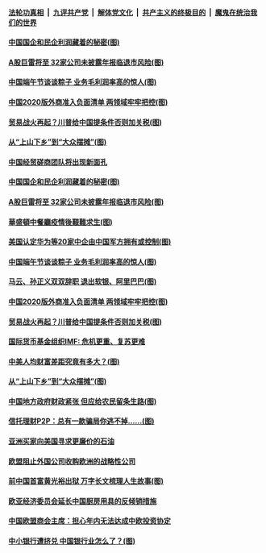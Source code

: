 

####  [法轮功真相](../../../../basic/blob/master/README.md?t=06261631) &nbsp;|&nbsp; [九评共产党](../../../../9ping.md/blob/master/README.md?t=06261631) &nbsp;|&nbsp; [解体党文化](../../../../jtdwh.md/blob/master/README.md?t=06261631)  &nbsp;|&nbsp; [共产主义的终极目的](../../../../gczydzjmd.md/blob/master/README.md?t=06261631) &nbsp;|&nbsp; [魔鬼在统治我们的世界](../../../../mgztzwmdsj.md/blob/master/README.md?t=06261631) 

#### [中国国企和民企利润藏着的秘密(图)](../pages/p5/937711.md?t=06261631) 

#### [A股巨雷将至 32家公司未披露年报临退市风险(图)](../pages/p5/937727.md?t=06261631) 

#### [中国端午节谈谈粽子 业务毛利润率高的惊人(图)](../pages/p5/937695.md?t=06261631) 

#### [中国2020版外商准入负面清单 两领域牢牢把控(图)](../pages/p5/937687.md?t=06261631) 

#### [贸易战火再起？川普给中国提条件否则加关税(图)](../pages/p5/937682.md?t=06261631) 

#### [从“上山下乡”到“大众摆摊”(图)](../pages/p5/937620.md?t=06261631) 

#### [中国经贸磋商团队将出现新面孔](../pages/p5/937736.md?t=06261631) 

#### [中国国企和民企利润藏着的秘密(图)](../pages/p5/937711.md?t=06261631) 

#### [A股巨雷将至 32家公司未披露年报临退市风险(图)](../pages/p5/937727.md?t=06261631) 

#### [華盛頓中餐廳疫情後艱難求生(图)](../pages/p5/937726.md?t=06261631) 

#### [美国认定华为等20家中企由中国军方拥有或控制(图)](../pages/p5/937724.md?t=06261631) 

#### [中国端午节谈谈粽子 业务毛利润率高的惊人(图)](../pages/p5/937695.md?t=06261631) 

#### [马云、孙正义双双辞职 退出软银、阿里巴巴(图)](../pages/p5/937690.md?t=06261631) 

#### [中国2020版外商准入负面清单 两领域牢牢把控(图)](../pages/p5/937687.md?t=06261631) 

#### [贸易战火再起？川普给中国提条件否则加关税(图)](../pages/p5/937682.md?t=06261631) 

#### [国际货币基金组织IMF: 危机更重、复苏更难](../pages/p5/937676.md?t=06261631) 

#### [中美人均财富差距究竟有多大？(图)](../pages/p5/937633.md?t=06261631) 

#### [从“上山下乡”到“大众摆摊”(图)](../pages/p5/937620.md?t=06261631) 

#### [中国地方政府财政紧张 但应给农民留条生路(图)](../pages/p5/937593.md?t=06261631) 

#### [信托理财P2P：总有一款骗局你逃不掉……(图)](../pages/p5/937618.md?t=06261631) 

#### [亚洲买家向美国寻求更廉价的石油](../pages/p5/937608.md?t=06261631) 

#### [欧盟阻止外国公司收购欧洲的战略性公司](../pages/p5/937606.md?t=06261631) 

#### [前中国首富黄光裕出狱 万字长文梳理人生故事(图)](../pages/p5/937586.md?t=06261631) 

#### [欧亚经济委员会延长中国厨房用具的反倾销措施](../pages/p5/937582.md?t=06261631) 

#### [中国欧盟商会主席：担心年内无法达成中欧投资协定](../pages/p5/937575.md?t=06261631) 

#### [中小银行遭挤兑 中国银行业怎么了？(图)](../pages/p5/937574.md?t=06261631) 

